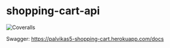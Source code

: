 # shopping-cart-api
![Coveralls](https://img.shields.io/coveralls/github/palvikas5/shopping-cart-api?style=for-the-badge)

Swagger: https://palvikas5-shopping-cart.herokuapp.com/docs
